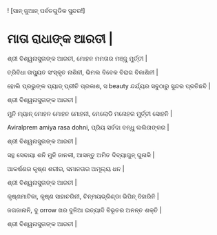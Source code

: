 ! [ସାନ୍ ଜୁଆନ୍ ପର୍ବତଗୁଡିକ ସୁନ୍ଦର!]

# ମାତା ରାଧାଙ୍କ ଆରତୀ |

ଶ୍ରୀ ବିଶ୍ୱନାସୁତାଙ୍କ ଆରତୀ, ମୋହନ ମମତାର ମଞ୍ଜୁ ମୁର୍ତ୍ତୀ |

ତ୍ରିବିଧା ତାପ୍ୟୁତ ସଂସ୍କୃତ ନାଶିନୀ, ଭିମଲ ବିବେକ ବିରାଗ ବିକାଶିନୀ |

ହୋଲି ପ୍ରଭୁଙ୍କ ପ୍ୟାଡ୍ ପ୍ରୀତି ପ୍ରକାଶ, ସ beauty ନ୍ଦର୍ଯ୍ୟର ସବୁଠାରୁ ସୁନ୍ଦର ପ୍ରତିଛବି |

ଶ୍ରୀ ବିଶ୍ୱନାସୁତାଙ୍କ ଆରତୀ |

ମୁନି ମ୍ୟାନ୍ ମୋହନ ମୋହନ ମୋହନୀ, ମେଲୋଡି ମନୋହର ମୁର୍ତ୍ତୀ ସୋହନି |

Aviralprem amiya rasa dohni, ପ୍ରିୟ ସର୍ବଦା ବନ୍ଧୁ ଲଲିତାଙ୍କର |

ଶ୍ରୀ ବିଶ୍ୱନାସୁତାଙ୍କ ଆରତୀ |

ସନ୍ଥ ସେବାୟା ଶନି ମୁନି ଜାନକୀ, ଆସନ୍ତୁ ଅମିତ ଦିବ୍ୟାଗୁନ୍ ଗୁନାକି |

ଆକର୍ଷଣର କୃଷ୍ଣ ଶରୀର, ସମାନତାର ଅମୂଲ୍ୟ ଧନ |

ଶ୍ରୀ ବିଶ୍ୱନାସୁତାଙ୍କ ଆରତୀ |

କୃଷ୍ଣମାଟିକା, କୃଷ୍ଣ ସାହାଚରିନୀ, ଚିନ୍ମୟଭ୍ରିଣ୍ଡା ଭିପିନ୍ ବିହାରିନି |

ଜଗଜାନାନି, ଦୁ orrow ଖର ଦୁନିଆ ଇତ୍ୟାଦି ବିଭୂତର ଅନନ୍ତ ଶକ୍ତି |

ଶ୍ରୀ ବିଶ୍ୱନାସୁତାଙ୍କ ଆରତୀ |